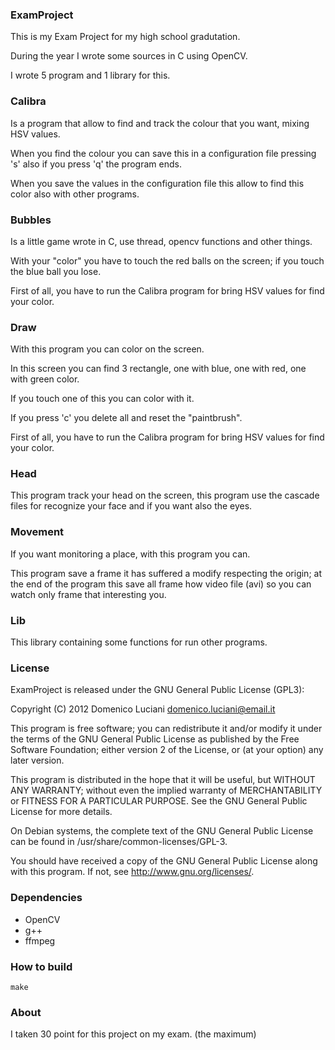 ### ExamProject

This is my Exam Project for my high school gradutation.

During the year I wrote some sources in C using OpenCV.

I wrote 5 program and 1 library for this.


### Calibra

Is a program that allow to find and track the colour that you want, mixing HSV values.

When you find the colour you can save this in a configuration file pressing 's' also if you press 'q' the program ends.

When you save the values in the configuration file this allow to find this color also with other programs.


### Bubbles

Is a little game wrote in C, use thread, opencv functions and other things.

With your "color" you have to touch the red balls on the screen; if you touch the blue ball you lose.

First of all, you have to run the Calibra program for bring HSV values for find your color.


### Draw

With this program you can color on the screen.

In this screen you can find 3 rectangle, one with blue, one with red, one with green color.

If you touch one of this you can color with it.

If you press 'c' you delete all and reset the "paintbrush".

First of all, you have to run the Calibra program for bring HSV values for find your color.


### Head

This program track your head on the screen, this program use the cascade files for recognize your face and if you want also the eyes.


### Movement

If you want monitoring a place, with this program you can.

This program save a frame it has suffered a modify respecting the origin; at the end of the program this save all frame how video file (avi) so you can watch
only frame that interesting you.


### Lib

This library containing some functions for run other programs.

### License

ExamProject is released under the GNU General Public License (GPL3):

Copyright (C) 2012 Domenico Luciani domenico.luciani@email.it

This program is free software; you can redistribute it and/or modify it under the terms of the GNU General Public License as published by the Free Software Foundation; either version 2 of the License, or (at your option) any later version.

This program is distributed in the hope that it will be useful, but WITHOUT ANY WARRANTY; without even the implied warranty of MERCHANTABILITY or FITNESS FOR A PARTICULAR PURPOSE. See the GNU General Public License for more details.

On Debian systems, the complete text of the GNU General Public License can be found in /usr/share/common-licenses/GPL-3.

You should have received a copy of the GNU General Public License along with this program. If not, see http://www.gnu.org/licenses/.


### Dependencies

* OpenCV
* g++
* ffmpeg


### How to build


`make`


### About

I taken 30 point for this project on my exam. (the maximum)
